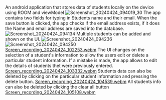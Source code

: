 An android application that stores data of students locally on the device using ROOM and viewModel
![Screenshot_20240424_094019_30](https://github.com/Oluwadhara/Student-Register/assets/99046185/ac3db1a7-1ba9-41de-ac7a-b53ab214c31f)
The app contains two fields for typing in Students name and their email. When the save button is clicked, the app checks if the email address exists, if it does the Name and email address are saved into the database.
![Screenshot_20240424_094134](https://github.com/Oluwadhara/Student-Register/assets/99046185/0e879098-e6d5-4f26-9c6f-64d283dcc0ad)
Multiple students can be added and shown on the UI.
![Screenshot_20240424_094236](https://github.com/Oluwadhara/Student-Register/assets/99046185/927df9bf-426e-49da-b93c-7b85a7d3d0f3)
![Screenshot_20240424_094250](https://github.com/Oluwadhara/Student-Register/assets/99046185/3ae14f9d-6e4a-44c5-8c26-a2c6556abd2b)
[Screen_recording_20240424_102253.webm](https://github.com/Oluwadhara/Student-Register/assets/99046185/73de3f85-58dc-4975-a5a7-505386bede46)
The UI changes on the selection of a student's information to allow the users edit or delete a particular student information. If a mistake is made, the app allows to edit the details of students thet were previously entered.
[Screen_recording_20240424_103332.webm](https://github.com/Oluwadhara/Student-Register/assets/99046185/ab6d9595-d337-4553-b73b-b279e1848234)
Students data can also be deleted by clicking on the particular student information and pressing the delete button.
[Screen_recording_20240424_104539.webm](https://github.com/Oluwadhara/Student-Register/assets/99046185/d49aa9df-4d80-4f27-8fd4-775cf955365d)
All students info can also be deleted by clicking the clear all button
[Screen_recording_20240424_105108.webm](https://github.com/Oluwadhara/Student-Register/assets/99046185/3c277563-8336-49b0-b3db-e74248af7b80)
